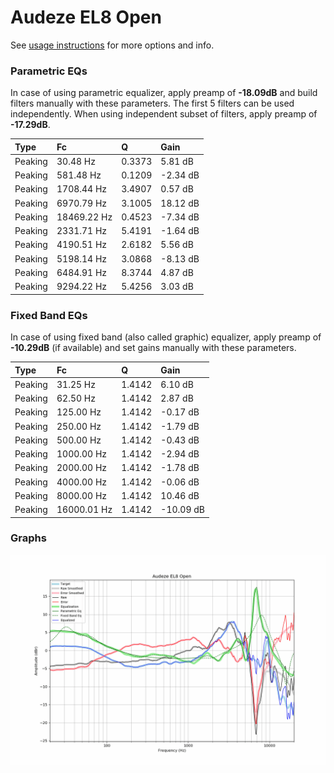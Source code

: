 # Audeze EL8 Open
See [usage instructions](https://github.com/jaakkopasanen/AutoEq#usage) for more options and info.

### Parametric EQs
In case of using parametric equalizer, apply preamp of **-18.09dB** and build filters manually
with these parameters. The first 5 filters can be used independently.
When using independent subset of filters, apply preamp of **-17.29dB**.

| Type    | Fc          |      Q | Gain     |
|:--------|:------------|:-------|:---------|
| Peaking | 30.48 Hz    | 0.3373 | 5.81 dB  |
| Peaking | 581.48 Hz   | 0.1209 | -2.34 dB |
| Peaking | 1708.44 Hz  | 3.4907 | 0.57 dB  |
| Peaking | 6970.79 Hz  | 3.1005 | 18.12 dB |
| Peaking | 18469.22 Hz | 0.4523 | -7.34 dB |
| Peaking | 2331.71 Hz  | 5.4191 | -1.64 dB |
| Peaking | 4190.51 Hz  | 2.6182 | 5.56 dB  |
| Peaking | 5198.14 Hz  | 3.0868 | -8.13 dB |
| Peaking | 6484.91 Hz  | 8.3744 | 4.87 dB  |
| Peaking | 9294.22 Hz  | 5.4256 | 3.03 dB  |

### Fixed Band EQs
In case of using fixed band (also called graphic) equalizer, apply preamp of **-10.29dB**
(if available) and set gains manually with these parameters.

| Type    | Fc          |      Q | Gain      |
|:--------|:------------|:-------|:----------|
| Peaking | 31.25 Hz    | 1.4142 | 6.10 dB   |
| Peaking | 62.50 Hz    | 1.4142 | 2.87 dB   |
| Peaking | 125.00 Hz   | 1.4142 | -0.17 dB  |
| Peaking | 250.00 Hz   | 1.4142 | -1.79 dB  |
| Peaking | 500.00 Hz   | 1.4142 | -0.43 dB  |
| Peaking | 1000.00 Hz  | 1.4142 | -2.94 dB  |
| Peaking | 2000.00 Hz  | 1.4142 | -1.78 dB  |
| Peaking | 4000.00 Hz  | 1.4142 | -0.06 dB  |
| Peaking | 8000.00 Hz  | 1.4142 | 10.46 dB  |
| Peaking | 16000.01 Hz | 1.4142 | -10.09 dB |

### Graphs
![](./Audeze%20EL8%20Open.png)